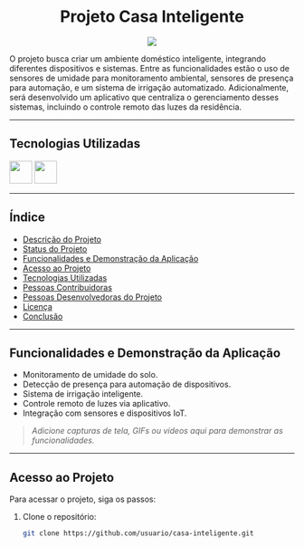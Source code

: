 <h1 align="center">Projeto Casa Inteligente</h1>

<p align="center">
  <img src="http://img.shields.io/static/v1?label=STATUS&message=EM%20DESENVOLVIMENTO&color=GREEN&style=for-the-badge"/>
</p>

<p>O projeto busca criar um ambiente doméstico inteligente, integrando diferentes dispositivos e sistemas. Entre as funcionalidades estão 
o uso de sensores de umidade para monitoramento ambiental, sensores de presença para automação, e um sistema de irrigação automatizado. Adicionalmente,
será desenvolvido um aplicativo que centraliza o gerenciamento desses sistemas, incluindo o controle remoto das luzes da residência.</p>

---

## Tecnologias Utilizadas

<p>
  <img src="https://cdn.jsdelivr.net/gh/devicons/devicon/icons/cplusplus/cplusplus-original.svg" width="40" height="40"/>
  <img src="https://upload.wikimedia.org/wikipedia/commons/3/38/Mit_app_inventor_logo.png" width="40" height="40"/>
</p>

---

## Índice 

- [Descrição do Projeto](#descrição-do-projeto)
- [Status do Projeto](#status-do-projeto)
- [Funcionalidades e Demonstração da Aplicação](#funcionalidades-e-demonstração-da-aplicação)
- [Acesso ao Projeto](#acesso-ao-projeto)
- [Tecnologias Utilizadas](#tecnologias-utilizadas)
- [Pessoas Contribuidoras](#pessoas-contribuidoras)
- [Pessoas Desenvolvedoras do Projeto](#pessoas-desenvolvedoras-do-projeto)
- [Licença](#licença)
- [Conclusão](#conclusão)

---

## Funcionalidades e Demonstração da Aplicação

- Monitoramento de umidade do solo.
- Detecção de presença para automação de dispositivos.
- Sistema de irrigação inteligente.
- Controle remoto de luzes via aplicativo.
- Integração com sensores e dispositivos IoT.

> *Adicione capturas de tela, GIFs ou vídeos aqui para demonstrar as funcionalidades.*

---

## Acesso ao Projeto

Para acessar o projeto, siga os passos:

1. Clone o repositório:
   ```bash
   git clone https://github.com/usuario/casa-inteligente.git
